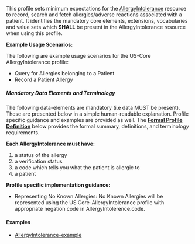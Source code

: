 This profile sets minimum expectations for the [AllergyIntolerance] resource to record, search and fetch allergies/adverse reactions associated with a patient.  It identifies the mandatory core elements, extensions, vocabularies and value sets which **SHALL** be present in the AllergyIntolerance resource when using this profile.

**Example Usage Scenarios:**



The following are example usage scenarios for the US-Core AllergyIntolerance
 profile:

-   Query for Allergies belonging to a Patient
-   Record a Patient Allergy

##### Mandatory Data Elements and Terminology


The following data-elements are mandatory (i.e data MUST be present). These are presented below in a simple human-readable explanation.  Profile specific guidance and examples are provided as well.  The [**Formal Profile Definition**](#summary) below provides the  formal summary, definitions, and  terminology requirements.  

**Each AllergyIntolerance must have:**

1.  a status of the allergy
1.  a verification status
1.  a code which tells you what the patient is allergic to
1.  a patient

**Profile specific implementation guidance:**

* Representing No Known Allergies: No Known Allergies will be represented using the US Core-AllergyIntolerance profile with appropriate negation code in AllergyIntolerence.code.

#### Examples

- [AllergyIntolerance-example](allergyintolerance-example.html)

[AllergyIntolerance]: http://build.fhir.org/allergyintolerance.html
